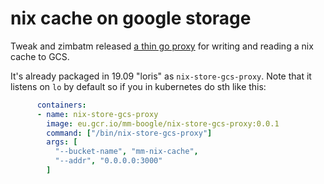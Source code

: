 # nix cache on google storage

Tweak and zimbatm released [a thin go proxy](https://github.com/tweag/nix-store-gcs-proxy) for writing and
reading a nix cache to GCS.

It's already packaged in 19.09 "loris" as `nix-store-gcs-proxy`. Note that it listens on `lo` by default so if you 
in kubernetes do sth like this:

```yaml
      containers:
      - name: nix-store-gcs-proxy
        image: eu.gcr.io/mm-boogle/nix-store-gcs-proxy:0.0.1
        command: ["/bin/nix-store-gcs-proxy"]
        args: [
          "--bucket-name", "mm-nix-cache",
          "--addr", "0.0.0.0:3000"
        ]
```

